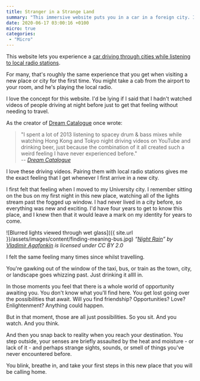 ```yaml
---
title: Stranger in a Strange Land
summary: "This immersive website puts you in a car in a foreign city. It's the closest thing to arriving in a new city without travelling."
date: 2020-06-17 03:00:16 +0100
micro: true
categories:
 - "Micro"
---
```

This website lets you experience a [car driving through cities while listening to local radio stations](https://driveandlisten.herokuapp.com/).

For many, that's roughly the same experience that you get when visiting a new place or city for the first time. You might take a cab from the airport to your room, and he's playing the local radio.

I love the concept for this website. I'd be lying if I said that I hadn't watched videos of people driving at night before just to get that feeling without needing to travel.

As the creator of [Dream Catalogue](https://dreamcatalogue.com/) once wrote:

> "I spent a lot of 2013 listening to spacey drum & bass mixes while watching Hong Kong and Tokyo night driving videos on YouTube and drinking beer, just because the combination of it all created such a weird feeling I have never experienced before."<br/>
> -- <cite>[Dream Catalogue](https://daily.redbullmusicacademy.com/2014/09/dream-catalogue-interview)</cite>

I love these driving videos. Pairing them with local radio stations gives me the exact feeling that I get whenever I first arrive in a new city.

I first felt that feeling when I moved to my University city. I remember sitting on the bus on my first night in this new place, watching all of the lights stream past the fogged up window. I had never lived in a city before, so everything was new and exciting. I'd have four years to get to know this place, and I knew then that it would leave a mark on my identity for years to come.

![Blurred lights viewed through wet glass]({{ site.url }}/assets/images/content/finding-meaning-bus.jpg)
*“[Night Rain](https://www.flickr.com/photos/mourner/3355207350)” by [Vladimir Agafonkin](https://www.flickr.com/photos/mourner) is licensed under CC BY 2.0*

I felt the same feeling many times since whilst travelling.

You're gawking out of the window of the taxi, bus, or train as the town, city, or landscape goes whizzing past. Just drinking it allll in.

In those moments you feel that there is a whole world of opportunity awaiting you. You don't know what you'll find here. You get lost going over the possibilities that await. Will you find friendship? Opportunities? Love? Enlightenment? Anything could happen.

But in that moment, those are all just possibilities. So you sit. And you watch. And you think.

And then you snap back to reality when you reach your destination. You step outside, your senses are briefly assaulted by the heat and moisture - or lack of it - and perhaps strange sights, sounds, or smell of things you've never encountered before.

You blink, breathe in, and take your first steps in this new place that you will be calling home.